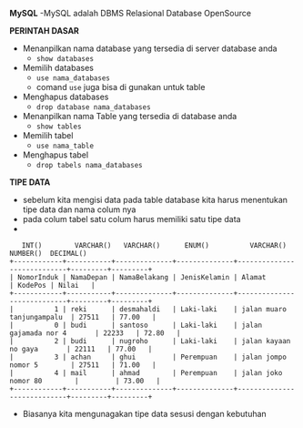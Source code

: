 **MySQL**
-MySQL adalah DBMS Relasional Database OpenSource

**PERINTAH DASAR**

- Menanpilkan nama database yang tersedia di server database anda
  - `show databases`
- Memilih databases
  - `use nama_databases`
  - comand `use` juga bisa di gunakan untuk table
- Menghapus databases
  - `drop database nama_databases`
- Menanpilkan nama Table yang tersedia di database anda
  - `show tables`
- Memilih tabel
  - `use nama_table`
- Menghapus tabel
  - `drop tabels nama_databases`

**TIPE DATA**

- sebelum kita mengisi data pada table database kita harus menentukan tipe data dan nama colum nya
- pada colum tabel satu colum harus memiliki satu tipe data
-

```
   INT()        VARCHAR()   VARCHAR()      ENUM()          VARCHAR()                 NUMBER()  DECIMAL()
+------------+-----------+--------------+--------------+----------------------------+---------+---------+
| NomorInduk | NamaDepan | NamaBelakang | JenisKelamin | Alamat                     | KodePos | Nilai   |
+------------+-----------+--------------+--------------+----------------------------+---------+---------+
|          1 | reki      | desmahaldi   | Laki-laki    | jalan muaro tanjungampalu  | 27511   | 77.00   |
|          0 | budi      | santoso      | Laki-laki    | jalan gajamada nor 4       | 22233   | 72.80   |
|          2 | budi      | nugroho      | Laki-laki    | jalan kayaan no gaya       | 22111   | 77.00   |
|          3 | achan     | ghui         | Perempuan    | jalan jompo nomor 5        | 27511   | 71.00   |
|          4 | mail      | ahmad        | Perempuan    | jalan joko nomor 80        |         | 73.00   |
+------------+-----------+--------------+--------------+----------------------------+---------+---------+
```

- Biasanya kita mengunagakan tipe data sesusi dengan kebutuhan
